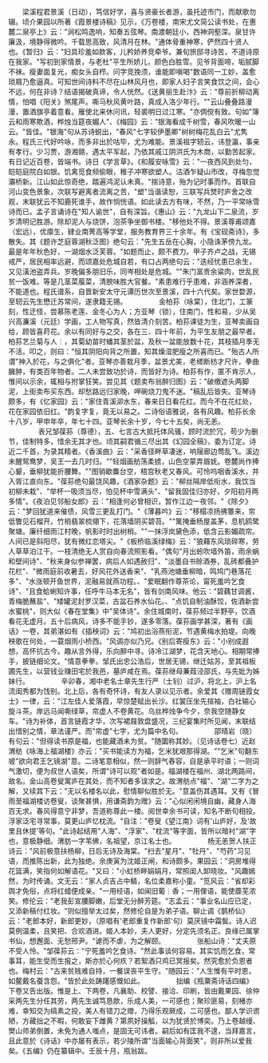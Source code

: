 <!-- { "loadSidebar": true } -->
　　梁溪程君景溪（日动），笃信好学，喜与贤豪长者游，虽托迹市门，而献歌勿辍。顷介果园以所著《霞景楼诗稿》见示，《万卷楼，南宋尤文简公读书处，在惠麓二泉亭上》云："涧松鸣逸响，知奏五弦琴。南渡朝廷小，西神洞壑深。泉甘许廉汲，境静得微吟。千载思高致，风清月在林。"通体骨重神寒，俨然四十贤人也。《暂归》云："妇具珍羞如款客，儿矜娇养竞牵爷。兼旬旅邸寻诗苦，不道诗原在我家。"写初到家情景，与老杜"平生所娇儿，颜色白胜雪。见爷背面啼，垢腻脚不袜。瘦妻面复光，痴女头自栉。问字竞挽须，谁能即嗔喝"数语同一工妙，盖愈琐屑乃愈逼真。可知世间诗料不尽在山林风月也，即家人妇子言笑食饮之间，会心不远，何在非诗？结语揭破真谛，令人恍然。《送黄丽生赴汴》云："尊前折柳动离情，怕唱《阳关》煞尾声。嘶马秋风黄叶路，真成入洛少年行。""云山叠叠路漫漫，置酒旗亭着意看。雁使北来休问讯，轻裘明日过江寒。"亦倜傥有致。句如"簿云和雨寒欺酒，桦烛当筵夜媚人"、《梅园》云："银海看成千树雪，春风吹暖一山云。"皆佳。"银海"句从苏诗蜕出，"春风"七字较伊墨卿"树树梅花乱白云"尤隽永。程氏三代好吟咏，而多非出於咕毕，尤为难能。景溪祖字轫云，讳登瀛，事亲有孝行。少习贾，游湘赣，遇太平军起，乃依其戚江阴洪氏为木商，以勤苦起家。有日记近百卷，皆端书。诗日《学言草》。《和履安咏雪》云："一夜西风到处匀，皑皑庭院白如银。饥禽觅食频偷眼，稚子冲寒欲塑人。沽酒乍疑山市改，寻梅忽觉灞桥新。江山如此惊奇绝，踏遍鸿泥认未真。"揣诗意，殆为记时事而作。首联自河山变色景象，次联写避离者流离之苦，"塑"当谐读恕，三联写兵燹时庐舍之改观，末联犹云不知鹿死谁手，故作惝恍语。如此读去方有味，不然，乃一平常咏雪诗而已。孟子言诵诗在"知人谕世"，自有深旨。《惠山》云："九龙山下二泉流，岁岁清明记胜游。除却泥人与烧饼，泡茶争坐御书楼。"移他处不得。景溪尊甫颂嘉（宏远），优廪生，肄业南菁高等学堂，服务教育界三十余年。有《宝砚斋诗》，多散失。其《题许芝庭蓉湖秋泛图》绝句云："先生五岳在心胸，小隐诛茅傍九龙。最是年年秋色好，一湖烟水泛芙蓉。"如题而止，颇不费力。甲子齐卢之战，无锡戒严，居民相率远避，而颂嘉处危城自若，有口占两绝句云："迭经忧患已余生，又见潢池盗弄兵。岁晚偏多朋旧乐，同岑相处是危城。""朱门富贵余粱肉，世乱民贫一饭难。等是几茎菜菔菜，清腴味胜大官餐。"素患难行乎患难，非涵养深者，不能道也。程氏谱系，自晋新安太守元谭历世次至景溪，四十六代矣。家世婺源，至轫云先生懋迁苏常间，遂隶籍无锡。
　　
　　金柏荪（咏棠），住北门，工篆刻，性迂怪，尝慕陈老莲、金冬心为人；方亚琴（锁），住南门，性和易，少从吴兴高濂溪（元廷）学画，工人物写真，然皆清介刻苦。柏荪课徒为生，亚琴卖画自给，顾皆喜莳花。余以有同好与之交，各在三、四十年前，为平生友朋之最早者。柏荪艺兰菊与人┆，其菊幼苗时蟠其茎於盆，及秋一盆能放数十花，其枝插月季无不活。叩之，则曰："恒其阴阳向背之所置，知其燥湿肥瘦之所喜而已。"殆古人所谓"神入於花，与之俱化"者。亚琴亦善栽月季，盆景尤美，老槎断枋才尺许，拳曲臃肿，有类百年物者。二人未尝致功於诗，而皆好为诗。柏荪有作，匿不肯示人，惟间以示余，辄相与拊掌狂笑。尝见其《题卖布翁醉归图》云："破缴遮头两脚泥，上街卖布买东西。却愁路远归家晚，呷碗烧刀鬼不迷。"稿乱后皆失。亚琴诗颇多，有《忆家园》云："家住青溪泖水东，春来日日看花红。而今不在花红处，花在家园依旧红。"韵复字复，竟无以易之。二诗俗语雅说，各有风趣。柏荪长余十八岁，甲申年卒，年七十四。亚琴长余十岁，今七十五矣，尚无恙。
　　
　　表兄邹葆荪（尊德），五、七言古大抵托体风骚，顾时流於冗，苟少为删节，佳制特多，惜余无其才也。顷其嗣君循三尽出其《幻园全稿》，委为订定。诗近二千首，为录其精者。《香溪曲》云："采香径畔草凄迷，响屦廊边莺乱飞。溪边未醒鸳鸯梦，吴王一去几时归。""轻烟画舫荡柔掳，山色空蒙弄眉妩。卷麓尚作捧心颦，垂柳犹能折腰舞。""图销歇麋台空，梧宫秋老又春风。可怜呜咽香溪水，并入胥江直向东。"葆荪绝句最饶风趣，《酒家杂题》云："柳丝隔岸低衔水，我饮当初柳未栽"、"举杯一吸须当尽，怕见杯中雪满头"、"留我固佳归亦好，夕阳初月两多情"。《夜泊见邻船女郎》云："相逢何必曾相识，暂作江边一夜邻。"《除夕》云："梦回犹道来催债，风雪三更乱打门。"《薄暮吟》云："移榻凉扬拂簟来，帘低瞥见石榴开。竹梢翡翠梳翎下，花落墙阴买碧苔。""篱掩垂杨屋盖茅，息机鸥鹭聚塘。廉纤细雨江村晚，帆影时时出树梢。""一抹浮岚黛色添，低含云影媚疏帘。人间已是斜阳尽，犹有微红恋塔尖。"《板桥临溪绿梅》云："狼藉东风琐碎寒，劳人草草泊江干。一枝清绝无人赏自向春流照影看。"偶句"月出蚓吹墙外笛，雨余蜗和壁间诗"、"秋来身似参禅罢，病后人如遇赦归"、"淡墨自书赊酒券，乱砖都叠护花栏"、"微雨庭前收暑去，好风花外送香来"、"乳燕池塘垂柳暗，鸣鸠门巷落花多"、"水涨顿开鱼世界，泥融易就燕功程。、"爱眠翻作尊茶论，甯死羞吟乞食诗"、"且食蛤蜊知许事，任呼牛马本无名"，皆有剑南风味。他云："碧藕甘调酱，青梅脆蘸盐"、"矮罐泥封罗汉菜，古盆石养水仙花。、"点饥自制油酥饺，佐酒新尝水蜜桃"，则大似《春在堂集》中"吴体诗"。余住城南时，葆荪频过半野亭，饮酒看花无虚月。五十后病风，诗多不能手钞，遂多零落。葆荪画学甚深，著有《画话》一卷，其弟湛如有《插秧词》云："鸠初出浴燕衔泥，节遇黄梅水拍堤。向晚秧歌在何处，一蓑烟雨小桥西。"风调亦似乃兄。《别后寄瘦东》云："小别成遐想，高怀抗古今。趣从言外得，乐向醉中寻。诗冷江湖梦，花含天地心。相期常捧手，披链细论文。"情意拳拳。邹氏出忠公浩后，世居无锡，继迁姑苏，至其祖板圃先生，以营钱业赚田宅於我邑，墓庐咸在焉。葆荪继母蒹葭泾邵氏，与先妣为姊妹行。
　　
　　辛卯春，湘中老名士章先生行严（士钊）过沪，将北上，沪上名流闺秀都为饯别。北上后，各有奇怀诗，有友人录以见示者。余爱其《赠周链霞女士》一律，云："江左佳人爱落霞，早惊楚赋出长沙。红裳压坐先揎袖，白社输心旋斗茶。岸远马闻嘶绿草，帘虚人不卷黄花。乌丝桦烛争今夕，奈我空随静女车。"诗为补体，首言链霞才华，次写裙屐敦盘盛况，三纪宴集时所见闻，末联结出惜别之情，章法谨严。而"帘虚"七字，尤为篇中名句。
　　
　　邵晴岩（晓）有句云："但得读书原是福，也能藏酒未为贫。"随圜称其妙。（见诗话卷七）近赵渭舫《咏海上福湖楼》亦云："买书能读方为福，乞米犹艰那得湖。""乞米"句翻东坡"欲向君王乞镜湖"意。二诗笔意相似，然一则辞气舂容，自是承平时语；一则词气激切，便为叔世人语矣，所谓"诗可以观"者如是。福湖楼在福州、湖北两路间，故名。金山高卷叟寓庐在其处，而不知者多误求之。故渭舫点"福"、"湖"二字为之解，又续其下云："无以名楼名以此，慰情聊似胜於无。"意盖伤其遇耳。又有《冒雨至福湖楼访卷叟，谈聚甚惧，用谦斋韵为赠》云："心似闲闲境自幽，藏身人海百无求。春风得意宁非梦，吾道称尊此一楼。阅世幸余书可读，知名不断句相投。浮家泛宅寻常事，莫更山庐忆枕流。"自注："卷叟《望江南》词有'山庐好，及'故里且休提'等句。"此诗起结用"人海"、"浮家"、"枕流"等字面，皆所以暗衬"湖"字也，意极静细。渭肪一字苇佛，名祖望，京江名士也。
　　
　　杨无恙贺人扶正诗云："风前极意扶杨柳，日后无诗及海棠。"扫去"星月"、"牡丹"、"芍药"习见语，而推陈出新，此为独绝。余庚寅为沈姬正闸，和诗颇多。果园云："洞房堆得花篮满，笑指何如解语花。"又曰："小虹桥畔娟娟月，常照闺人卸晓妆。"风趣嫣然，为时传诵。文无云："家人贞吉占中鲭，名位柔嘉称小童。"笕风云："省却彩舆才免俗，点将红蜡便成亲。"一用经语，如闻旧葡┆香；一用俚语，能使蘼芜浓笑。修伦云："老我彭宣腰脚嫩，后堂无分醉芳筵。"志孟云："事业名山应已定，又添新稿付红妆。"则似擅举太过矣，然修伦自是为弟子语。聊止调《鹊桥仙》云："老郎本好，新郎更妙，（原唱有'老郎重复作新郎'句）莫厌镜中霜鬓。诗人迟莫例温柔，且笑把、合欢酒进。姬人本妙，夫人更好，分定先须名正。良缘已属掌书仙，想邂面、无愁邢尹。"谑而不虐，为之解颐。
　　
　　张船山诗："丈夫原不受人怜。"邹葆荪云："宁死羞吟乞食诗。"然此事谈何容易。其实饥而乞食，常事耳，能生受而生报之，斯亦於心何疚？若絮酒只鸡已冥报矣。然究愈於负恩者也。梅村云："古来贫贱难自持，一餐误丧平生守。"随园云："人生惟有平时恩，如鳌戴名蚕含怨。"皆於此处踌躇感慨如此。
　　
　　拙编《瓶粟斋诗话四编》下卷又告出版。惟是上、下两卷，凡襄助、校譬、接洽、印刷，皆由戴果园、徐仲采两先生分任其劳，两先生诚笃恳款，乐成人美，一可感也；聚珍匪易，刻楮亦难，幸知交为缟素之投，美人有错刀之赠，乃得乐观厥成，二可感也。鄙人学识谫陋，方藏拙之不暇，何敢妄下雌黄？第夙好操觚，以为犹贤於博奕。乃上卷越缦、樊山师弟倒置，未免为通人嗤点，是固无可讳者。嗣后如有匡我不逮，当拜嘉言，且此意於《诗话》中亦屡有表示，若少陵所谓"当面输心背面笑"，则非所以爱我矣。《五编》仍在纂辑中。壬辰十月，瓶翁跋。
　　

